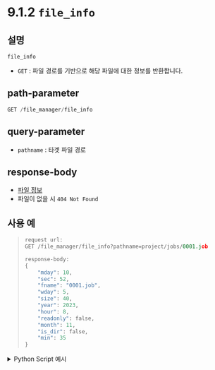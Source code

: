 # 9.1.2 `file_info`

## 설명

`file_info`

- `GET` : 파일 경로를 기반으로 해당 파일에 대한 정보를 반환합니다.

## path-parameter

```python
GET /file_manager/file_info
```

## query-parameter

- `pathname` : 타겟 파일 경로

## response-body

- [파일 정보](/99-schema/file_info)
- 파일이 없을 시 `404 Not Found` 

## 사용 예

<blockquote>

```python
request url:
GET /file_manager/file_info?pathname=project/jobs/0001.job

response-body:
{
    "mday": 10,
    "sec": 52,
    "fname": "0001.job",
    "wday": 5,
    "size": 40,
    "year": 2023,
    "hour": 8,
    "readonly": false,
    "month": 11,
    "is_dir": false,
    "min": 35
}
```

</blockquote>

<details><summary>Python Script 예시</summary>

```python
# test.py
import requests

def get_file_info() -> dict:
	base_url         = "http://192.168.1.150:8888"
	path_parameter   = "/file_manager/file_info"
	query_parameter  = {"pathname": "project/hi6_proj.json"}

	response = requests.get(url = base_url + path_parameter, params = query_parameter)

	return response.json()

print(get_file_info())
```
```sh
$python test.py
{'mday': 31, 'sec': 40, 'fname': 'hi6_proj.json', 'wday': 2, 'size': 130551, 'year': 2023, 'hour': 7, 'readonly': False, 'month': 10, 'is_dir': False, 'min': 57}
```

</details>
